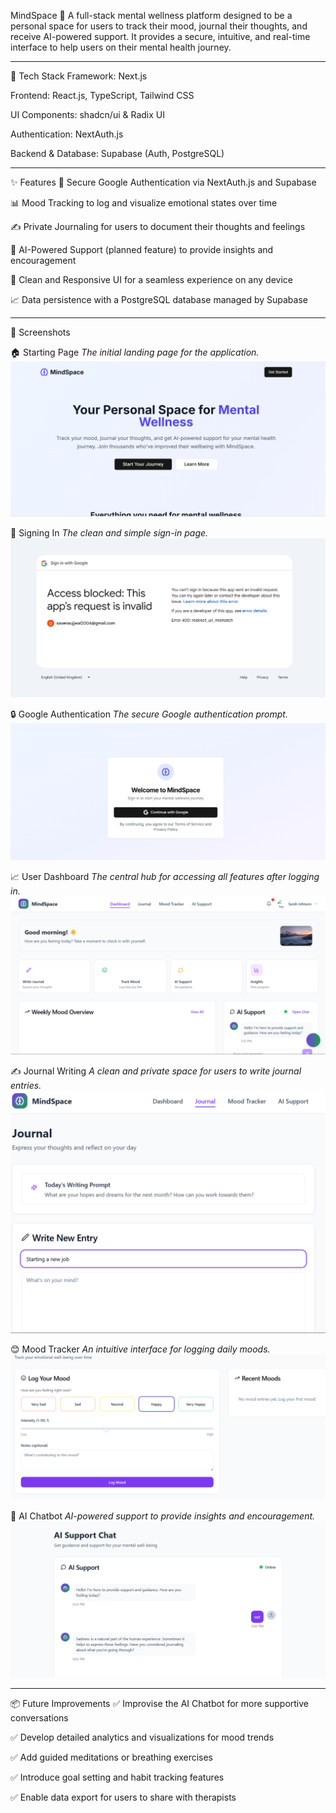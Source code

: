 MindSpace 🧠
A full-stack mental wellness platform designed to be a personal space for users to track their mood, journal their thoughts, and receive AI-powered support. It provides a secure, intuitive, and real-time interface to help users on their mental health journey.

---

🧩 Tech Stack
Framework: Next.js

Frontend: React.js, TypeScript, Tailwind CSS

UI Components: shadcn/ui & Radix UI

Authentication: NextAuth.js

Backend & Database: Supabase (Auth, PostgreSQL)

---

✨ Features
🔐 Secure Google Authentication via NextAuth.js and Supabase

📊 Mood Tracking to log and visualize emotional states over time

✍️ Private Journaling for users to document their thoughts and feelings

🤖 AI-Powered Support (planned feature) to provide insights and encouragement

📱 Clean and Responsive UI for a seamless experience on any device

📈 Data persistence with a PostgreSQL database managed by Supabase

---

 📸 Screenshots


 🏠 Starting Page
*The initial landing page for the application.*
![Starting_page](./assets/Starting_page.png)

🔑 Signing In
*The clean and simple sign-in page.*
![Signing_in](./assets/Signing_in.png)

🔒 Google Authentication
*The secure Google authentication prompt.*
![Google_Auth](./assets/Google_Auth.png)

 📈 User Dashboard
*The central hub for accessing all features after logging in.*
![Dashboard](./assets/Dashboard.png)

 ✍️ Journal Writing
*A clean and private space for users to write journal entries.*
![Journal Writing](./assets/Journal_Writing.png)

 😊 Mood Tracker
*An intuitive interface for logging daily moods.*
![Mood Tracker](./assets/Mood_Tracker.png)

 🤖 AI Chatbot
*AI-powered support to provide insights and encouragement.*
![AI Chatbot](./assets/AI_Chatbot.png)

---

📦 Future Improvements
✅ Improvise the AI Chatbot for more supportive conversations

✅ Develop detailed analytics and visualizations for mood trends

✅ Add guided meditations or breathing exercises

✅ Introduce goal setting and habit tracking features

✅ Enable data export for users to share with therapists 